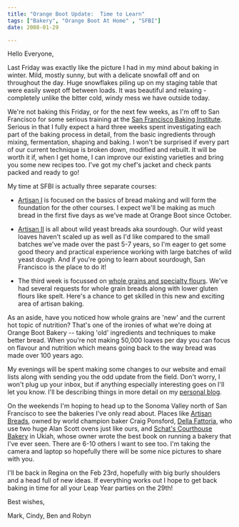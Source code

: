 ```yaml
---
title: "Orange Boot Update:  Time to Learn"
tags: ["Bakery", "Orange Boot At Home" , "SFBI"] 
date: 2008-01-29

---
```


Hello Everyone,

Last Friday was exactly like the picture I had in my mind about baking in winter. Mild, mostly sunny, but with a delicate snowfall off and on throughout the day. Huge snowflakes piling up on my staging table that were easily swept off between loads. It was beautiful and relaxing - completely unlike the bitter cold, windy mess we have outside today.

We're not baking this Friday, or for the next few weeks, as I'm off to San Francisco for some serious training at the [San Francisco Baking Institute](http://www.sfbi.com/). Serious in that I fully expect a hard three weeks spent investigating each part of the baking process in detail, from the basic ingredients through mixing, fermentation, shaping and baking. I won't be surprised if every part of our current technique is broken down, modified and rebuilt. It will be worth it if, when I get home, I can improve our existing varieties and bring you some new recipes too. I've got my chef's jacket and check pants packed and ready to go!

My time at SFBI is actually three separate courses:

- [Artisan I](http://www.sfbi.com/workshop_artisan1.html) is focused on the basics of bread making and will form the foundation for the other courses. I expect we'll be making as much bread in the first five days as we've made at Orange Boot since October.

- [Artisan II](http://www.sfbi.com/workshop_artisan2.html) is all about wild yeast breads aka sourdough. Our wild yeast loaves haven't scaled up as well as I'd like compared to the small batches we've made over the past 5-7 years, so I'm eager to get some good theory and practical experience working with large batches of wild yeast dough. And if you're going to learn about sourdough, San Francisco is the place to do it!

- The third week is focussed on [whole grains and specialty flours](http://www.sfbi.com/workshop_whole_grain_breads.html). We've had several requests for whole grain breads along with lower gluten flours like spelt. Here's a chance to get skilled in this new and exciting area of artisan baking.

As an aside, have you noticed how whole grains are 'new' and the current hot topic of nutrition? That's one of the ironies of what we're doing at Orange Boot Bakery -- taking 'old' ingredients and techniques to make better bread. When you're not making 50,000 loaves per day you can focus on flavour and nutrition which means going back to the way bread was made over 100 years ago.

My evenings will be spent making some changes to our website and email lists along with sending you the odd update from the field. Don't worry, I won't plug up your inbox, but if anything especially interesting goes on I'll let you know. I'll be describing things in more detail on my [personal blog](http://madbaker.wordpress.com/).

On the weekends I'm hoping to head up to the Sonoma Valley north of San Francisco to see the bakeries I've only read about. Places like [Artisan Breads](http://www.artisanbakers.com/), owned by world champion baker Craig Ponsford, [Della Fattoria](http://www.dellafattoria.com/della.htm), who use two huge Alan Scott ovens just like ours, and [Schat's Courthouse Bakery](http://www.schats.com/bakery.htm) in Ukiah, whose owner wrote the best book on running a bakery that I've ever seen. There are 6-10 others I want to see too. I'm taking the camera and laptop so hopefully there will be some nice pictures to share with you.

I'll be back in Regina on the Feb 23rd, hopefully with big burly shoulders and a head full of new ideas. If everything works out I hope to get back baking in time for all your Leap Year parties on the 29th!

Best wishes,

Mark, Cindy, Ben and Robyn 
